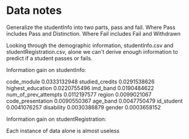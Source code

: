 # Data notes

Generalize the studentInfo into two parts, pass and fail.
Where Pass includes Pass and Distinction.
Where Fail includes Fail and Withdrawn

Looking through the demographic information, studentInfo.csv and studentRegistration.csv,
alone we can't derive enough information to predict if a student passes or fails.

Information gain on studentInfo:

code_module
0.0333132948
studied_credits
0.0291538626
highest_education
0.0220755496
imd_band
0.0190484622
num_of_prev_attempts
0.0112197577
region
0.0099021067
code_presentation
0.0090550367
age_band
0.0047750479
id_student
0.0041076257
disability
0.0030386879
gender
0.0003658152

Information gain on studentRegistration:


Each instance of data alone is almost useless
